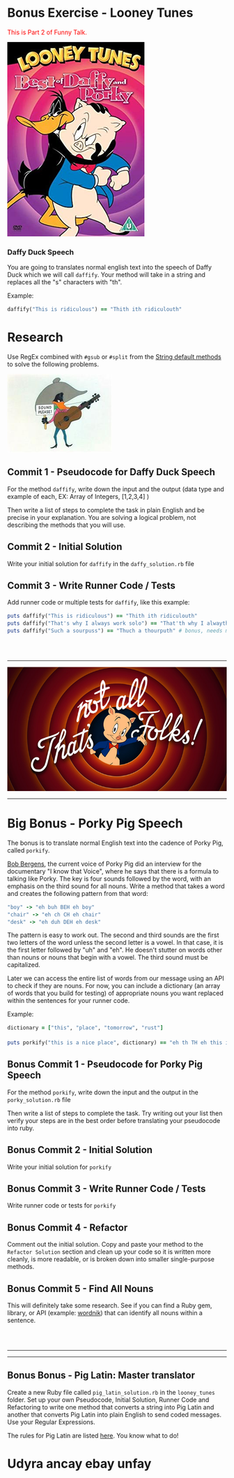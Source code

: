 # Bonus Exercise - Looney Tunes</span>

<span style="color: red;">This is Part 2 of Funny Talk.</span>

![daffy and porky](resources/daffy_and_porky.jpg)

### Daffy Duck Speech

You are going to translates normal english text into the speech of Daffy Duck which we will call `daffify`.  Your method will take in a string and replaces all the "s" characters with "th".

Example:

```ruby
daffify("This is ridiculous") == "Thith ith ridiculouth"
```

# Research

Use RegEx combined with `#gsub` or `#split` from the [String default methods](https://ruby-doc.org/core-2.4.0/String.html) to solve the following problems.


![Duck Amuck Sound Please](resources/duck_amuck.jpg)

## Commit 1 - Pseudocode for Daffy Duck Speech

For the method `daffify`, write down the input and the output (data type and example of each, EX: Array of Integers, [1,2,3,4] ) 

Then write a list of steps to complete the task in plain English and be precise in your explanation. You are solving a logical problem, not describing the methods that you will use.

## Commit 2 - Initial Solution

Write your initial solution for `daffify` in the `daffy_solution.rb` file

## Commit 3 - Write Runner Code / Tests

Add runner code or multiple tests for `daffify`, like this example:

```ruby
puts daffify("This is ridiculous") == "Thith ith ridiculouth"
puts daffify("That's why I always work solo") == "That'th why I alwayth work tholo"
puts daffify("Such a sourpuss") == "Thuch a thourputh" # bonus, needs more logic
```

<div style="margin: 60px;"></div>

***

![That's not all, Folks](resources/thats_not_all_folks.png)


***


# Big Bonus - Porky Pig Speech

The bonus is to translate normal English text into the cadence of Porky Pig, called `porkify`.

[Bob Bergens](https://www.youtube.com/watch?v=lXC_j5QB6v8), the current voice of Porky Pig did an interview for the documentary "I know that Voice", where he says that there is a formula to talking like Porky. The key is four sounds followed by the word, with an emphasis on the third sound for all nouns. Write a method that takes a word and creates the following pattern from that word:

```ruby
"boy" -> "eh buh BEH eh boy"
"chair" -> "eh ch CH eh chair"
"desk" -> "eh duh DEH eh desk"
```

The pattern is easy to work out. The second and third sounds are the first two letters of the word unless the second letter is a vowel. In that case, it is the first letter followed by "uh" and "eh". He doesn't stutter on words other than nouns or nouns that begin with a vowel. The third sound must be capitalized.

Later we can access the entire list of words from our message using an API to check if they are nouns. For now, you can include a dictionary (an array of words that you build for testing) of appropriate nouns you want replaced within the sentences for your runner code.

Example:

```ruby
dictionary = ["this", "place", "tomorrow", "rust"]

puts porkify("this is a nice place", dictionary) == "eh th TH eh this is a nice eh pl PL eh place."
```

## Bonus Commit 1 - Pseudocode for Porky Pig Speech

For the method `porkify`, write down the input and the output in the `porky_solution.rb` file

Then write a list of steps to complete the task. Try writing out your list then verify your steps are in the best order before translating your pseudocode into ruby.

## Bonus Commit 2 - Initial Solution

Write your initial solution for `porkify`

## Bonus Commit 3 - Write Runner Code / Tests

Write runner code or tests for `porkify`

## Bonus Commit 4 - Refactor

Comment out the initial solution. Copy and paste your method to the `Refactor Solution` section and clean up your code so it is written more cleanly, is more readable, or is broken down into smaller single-purpose methods.

## Bonus Commit 5 - Find All Nouns

This will definitely take some research. See if you can find a Ruby gem, library, or API (example: [wordnik](https://developer.wordnik.com/docs#!/word/getDefinitions)) that can identify all nouns within a sentence.

<div style="margin: 60px;"></div>

***
***

## Bonus Bonus - Pig Latin: Master translator

Create a new Ruby file called `pig_latin_solution.rb` in the `looney_tunes` folder. Set up your own Pseudocode, Initial Solution, Runner Code and Refactoring to write one method that converts a string into Pig Latin and another that converts Pig Latin into plain English to send coded messages. Use your Regular Expressions.

The rules for Pig Latin are listed [here](http://en.wikipedia.org/wiki/Pig_Latin). You know what to do!

# Udyra ancay ebay unfay

